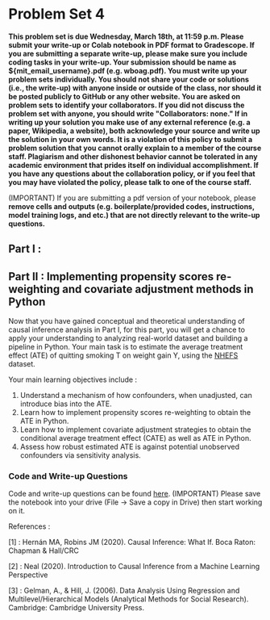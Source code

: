 # Problem Set 4

**This problem set is due Wednesday, March 18th, at 11:59 p.m. Please submit your write-up or Colab notebook in PDF format to Gradescope. If you are submitting a separate write-up, please make sure you include coding tasks in your write-up. Your submission should be name as ${mit_email_username}.pdf (e.g. wboag.pdf). You must write up your problem sets individually. You should not share your code or solutions (i.e., the write-up) with anyone inside or outside of the class, nor should it be posted publicly to GitHub or any other website. You are asked on problem sets to identify your collaborators. If you did not discuss the problem set with anyone, you should write "Collaborators: none." If in writing up your solution you make use of any external reference (e.g. a paper, Wikipedia, a website), both acknowledge your source and write up the solution in your own words. It is a violation of this policy to submit a problem solution that you cannot orally explain to a member of the course staff. Plagiarism and other dishonest behavior cannot be tolerated in any academic environment that prides itself on individual accomplishment. If you have any questions about the collaboration policy, or if you feel that you may have violated the policy, please talk to one of the course staff.**

(IMPORTANT) If you are submitting a pdf version of your notebook, please **remove cells and outputs (e.g. boilerplate/provided codes, instructions, model training logs, and etc.) that are not directly relevant to the write-up questions.**

## Part I :




## Part II : Implementing propensity scores re-weighting and covariate adjustment methods in Python

Now that you have gained conceptual and theoretical understanding of causal inference analysis in Part I, for this part, you will get a chance to apply your understanding to analyzing real-world dataset and building a pipeline in Python. Your main task is to estimate the average treatment effect (ATE) of quitting smoking T on weight gain Y, using the [NHEFS](https://wwwn.cdc.gov/nchs/nhanes/nhefs/default.aspx/) dataset. 

Your main learning objectives include :
1. Understand a mechanism of how confounders, when unadjusted, can introduce bias into the ATE. 
2. Learn how to implement propensity scores re-weighting to obtain the ATE in Python.
3. Learn how to implement covariate adjustment strategies to obtain the conditional average treatment effect (CATE) as well as ATE in Python.
4. Assess how robust estimated ATE is against potential unobserved confounders via sensitivity analysis. 

### Code and Write-up Questions
Code and write-up questions can be found [here](https://colab.research.google.com/drive/1StClzgknVBwCBp_kPue7W1Km4nwWs3uv?usp=sharing). (IMPORTANT) Please save the notebook into your drive (File -> Save a copy in Drive) then start working on it.

References :

[1] : Hernán MA, Robins JM (2020). Causal Inference: What If. Boca Raton: Chapman & Hall/CRC

[2] : Neal (2020). Introduction to Causal Inference from a Machine Learning Perspective

[3] : Gelman, A., & Hill, J. (2006). Data Analysis Using Regression and Multilevel/Hierarchical Models (Analytical Methods for Social Research). Cambridge: Cambridge University Press.
